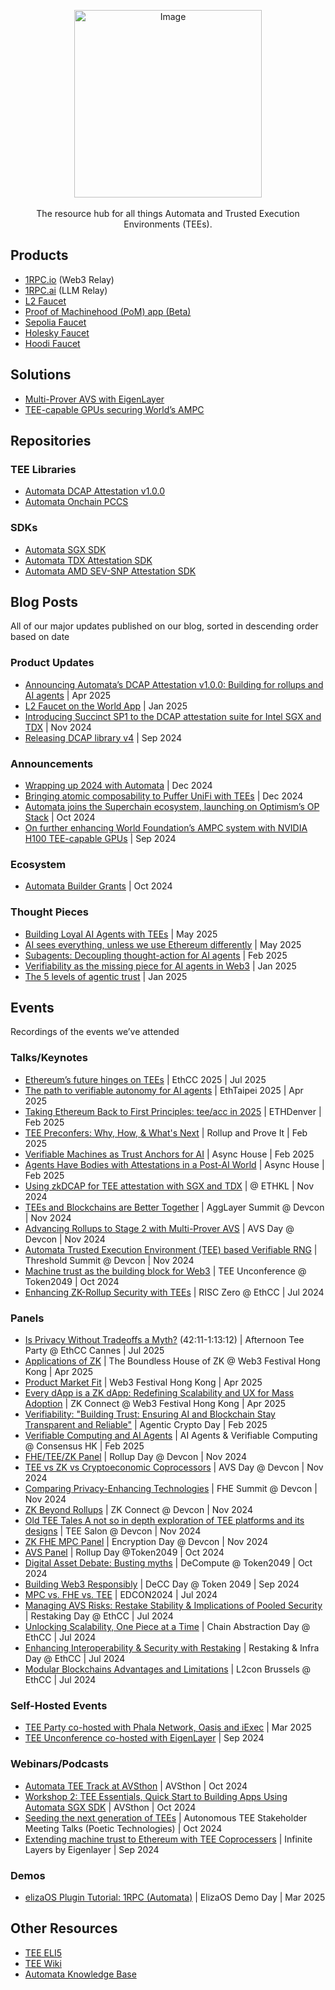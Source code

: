 <p align="center">
  <img src="https://github.com/user-attachments/assets/7d8e8213-66af-4cb3-a690-05e8e87a3337" alt="Image" width="300" />
  <br><br>
  The resource hub for all things Automata and Trusted Execution Environments (TEEs).
</p>

## Products

- [1RPC.io](https://www.1rpc.io/) (Web3 Relay)
- [1RPC.ai](http://1RPC.ai) (LLM Relay)
- [L2 Faucet](https://www.l2faucet.com/)
- [Proof of Machinehood (PoM) app (Beta)](https://pom.ata.network/)
- [Sepolia Faucet](https://www.sepoliafaucet.io/)
- [Holesky Faucet](https://www.holeskyfaucet.io/)
- [Hoodi Faucet](https://www.hoodifaucet.io/)

## Solutions

- [Multi-Prover AVS with EigenLayer](https://app.eigenlayer.xyz/avs/0xe5445838c475a2980e6a88054ff1514230b83aeb)
- [TEE-capable GPUs securing World’s AMPC](https://world.org/blog/engineering/introducing-ampc-another-leap-privacy-performance-world-id)

## Repositories

### TEE Libraries

- [Automata DCAP Attestation v1.0.0](https://github.com/automata-network/automata-dcap-attestation)
- [Automata Onchain PCCS](https://github.com/automata-network/automata-on-chain-pccs)

### SDKs

- [Automata SGX SDK](https://github.com/automata-network/automata-sgx-sdk)
- [Automata TDX Attestation SDK](https://github.com/automata-network/tdx-attestation-sdk)
- [Automata AMD SEV-SNP Attestation SDK](https://github.com/automata-network/amd-sev-snp-attestation-sdk)

## Blog Posts

All of our major updates published on our blog, sorted in descending order based on date

### Product Updates

- [Announcing Automata’s DCAP Attestation v1.0.0: Building for rollups and AI agents](https://blog.ata.network/automatas-dcap-attestation-v1-0-0-building-for-rollups-and-ai-agents-2508221be0b8) | Apr 2025
- [L2 Faucet on the World App](https://blog.ata.network/testnet-tokens-for-verified-humans-with-l2-faucet-on-the-world-app-a8ca57d82f95) | Jan 2025
- [Introducing Succinct SP1 to the DCAP attestation suite for Intel SGX and TDX](https://blog.ata.network/towards-a-common-tee-stack-71a7812a4bf9) | Nov 2024
- [Releasing DCAP library v4](https://blog.ata.network/releasing-dcap-library-v4-a-unified-interface-to-verify-tees-on-chain-2f27538babb4) | Sep 2024

### Announcements

- [Wrapping up 2024 with Automata](https://blog.ata.network/wrapping-up-2024-with-automata-2b909d7cdd7a) | Dec 2024
- [Bringing atomic composability to Puffer UniFi with TEEs](https://blog.ata.network/bringing-atomic-composability-to-puffer-unifi-with-tees-12cc7620f59e) | Dec 2024
- [Automata joins the Superchain ecosystem, launching on Optimism’s OP Stack](https://blog.ata.network/automata-joins-the-superchain-ecosystem-launching-on-optimisms-op-stack-da25840cc658) | Oct 2024
- [On further enhancing World Foundation’s AMPC system with NVIDIA H100 TEE-capable GPUs](https://blog.ata.network/on-further-enhancing-worldcoin-foundations-smpc-system-with-nvidia-h100-tee-capable-gpus-ee986400ddeb) | Sep 2024

### Ecosystem

- [Automata Builder Grants](https://blog.ata.network/automata-builder-grants-accelerating-tee-innovation-338528ca594a) | Oct 2024

### Thought Pieces

- [Building Loyal AI Agents with TEEs](https://x.com/1rpc_/status/1925950913505546311) | May 2025
- [AI sees everything, unless we use Ethereum differently](https://x.com/1rpc_/status/1920490451054047523) | May 2025
- [Subagents: Decoupling thought-action for AI agents](https://x.com/AutomataNetwork/status/1887176272608174392) | Feb 2025
- [Verifiability as the missing piece for AI agents in Web3](https://blog.ata.network/verifiability-as-the-missing-piece-for-ai-agents-in-web3-504839dca893) | Jan 2025
- [The 5 levels of agentic trust](https://x.com/AutomataNetwork/status/1882070776297525402) | Jan 2025

## Events

Recordings of the events we’ve attended

### Talks/Keynotes

- [Ethereum’s future hinges on TEEs](https://www.youtube.com/watch?v=5f58L1iPquI) | EthCC 2025 | Jul 2025
- [The path to verifiable autonomy for AI agents](https://www.youtube.com/watch?v=fP5Rd_nb3uQ) | EthTaipei 2025 | Apr 2025
- [Taking Ethereum Back to First Principles: tee/acc in 2025](https://www.youtube.com/watch?v=flABgpT6Bsw) | ETHDenver | Feb 2025
- [TEE Preconfers: Why, How, & What's Next](https://www.youtube.com/watch?v=qwhMD_wAwJc) | Rollup and Prove It | Feb 2025
- [Verifiable Machines as Trust Anchors for AI](https://www.youtube.com/watch?v=kNvCWH1Bx6I) | Async House | Feb 2025
- [Agents Have Bodies with Attestations in a Post-AI World](https://www.youtube.com/watch?v=lBD3z57dUOk) | Async House | Feb 2025
- [Using zkDCAP for TEE attestation with SGX and TDX](https://www.youtube.com/watch?v=EsQ3m6map_M) | @ ETHKL | Nov 2024
- [TEEs and Blockchains are Better Together](https://www.youtube.com/watch?v=p0jHW5zSE3s) | AggLayer Summit @ Devcon | Nov 2024
- [Advancing Rollups to Stage 2 with Multi-Prover AVS](https://youtu.be/j2flKQr6UI8?si=i2FLHYQBVO-wCLD0&t=2484) | AVS Day @ Devcon | Nov 2024
- [Automata Trusted Execution Environment (TEE) based Verifiable RNG](https://www.youtube.com/watch?v=jKnO27ILD8c&list=PLsg1px0GrGghiIRoLiPKufzwTsDQvOMUF&index=2) | Threshold Summit @ Devcon | Nov 2024
- [Machine trust as the building block for Web3](https://www.youtube.com/watch?v=xLUeZWeNCIo)  | TEE Unconference @ Token2049 | Oct 2024
- [Enhancing ZK-Rollup Security with TEEs](https://www.youtube.com/watch?v=O1S5DdcuuYQ) | RISC Zero @ EthCC | Jul 2024

### Panels

- [Is Privacy Without Tradeoffs a Myth?](https://x.com/i/broadcasts/1LyxBWaLNrYKN) (42:11-1:13:12) | Afternoon Tee Party @ EthCC Cannes | Jul 2025
- [Applications of ZK](https://www.youtube.com/watch?v=mhBDy20XILc&list=PLKquVQ64ui2Sa7ptDgUwfvg9GMt2r6kA3&index=7) | The Boundless House of ZK @ Web3 Festival Hong Kong | Apr 2025
- [Product Market Fit](https://www.youtube.com/watch?v=J5LWDFC6Mk4) | Web3 Festival Hong Kong | Apr 2025
- [Every dApp is a ZK dApp: Redefining Scalability and UX for Mass Adoption](https://www.youtube.com/watch?v=QRxnMdeQ8nM) | ZK Connect @ Web3 Festival Hong Kong | Apr 2025
- [Verifiability: "Building Trust: Ensuring AI and Blockchain Stay Transparent and Reliable"](https://www.youtube.com/watch?v=2Vdte3ytVJU) | Agentic Crypto Day | Feb 2025
- [Verifiable Computing and AI Agents](https://www.youtube.com/watch?v=q5-ksings98) | AI Agents & Verifiable Computing @ Consensus HK | Feb 2025
- [FHE/TEE/ZK Panel](https://www.youtube.com/watch?v=tHI7u2hK2d4) | Rollup Day @ Devcon | Nov 2024
- [TEE vs ZK vs Cryptoeconomic Coprocessors](https://youtu.be/oSM0KliU6vM?si=4i6fmxmAm3m4COFa&t=1505) | AVS Day @ Devcon | Nov 2024
- [Comparing Privacy-Enhancing Technologies](https://www.youtube.com/watch?v=n33NtDpIkU8&t=23s) | FHE Summit @ Devcon | Nov 2024
- [ZK Beyond Rollups](https://www.youtube.com/watch?v=qOUJfMG0C3E) | ZK Connect @ Devcon | Nov 2024
- [Old TEE Tales A not so in depth exploration of TEE platforms and its designs](https://www.youtube.com/watch?v=-uTmlsBg3oY&list=PLRHMe0bxkuekLrwd7LQZJHWrx2r6k3mGX&index=16) | TEE Salon @ Devcon | Nov 2024
- [ZK FHE MPC Panel](https://www.youtube.com/watch?v=zf3o88tg-08) | Encryption Day @ Devcon | Nov 2024
- [AVS Panel](https://www.youtube.com/watch?v=6cgi03lvi-0&t=20s) | Rollup Day @Token2049 | Oct 2024
- [Digital Asset Debate: Busting myths](https://www.youtube.com/watch?v=TscnP6L-pfM&list=PLUVZ-xc5r7-y763hNMLwjTn4-VEg6mrV_&index=8) | DeCompute @ Token2049 | Oct 2024
- [Building Web3 Responsibly](https://www.youtube.com/watch?v=v5AqhNRIzkY) | DeCC Day @ Token 2049 | Sep 2024
- [MPC vs. FHE vs. TEE](https://www.youtube.com/watch?v=LBipsEYVhmc) | EDCON2024 | Jul 2024
- [Managing AVS Risks: Restake Stability & Implications of Pooled Security](https://www.youtube.com/watch?v=pm6kKEnDj_4) | Restaking Day @ EthCC | Jul 2024
- [Unlocking Scalability, One Piece at a Time](https://www.youtube.com/watch?v=MpD8WaCmj7s) | Chain Abstraction Day @ EthCC | Jul 2024
- [Enhancing Interoperability & Security with Restaking](https://www.youtube.com/watch?v=MpD8WaCmj7s) | Restaking & Infra Day @ EthCC | Jul 2024
- [Modular Blockchains Advantages and Limitations](https://www.youtube.com/watch?v=J6zsaJ2NQgc) | L2con Brussels @ EthCC | Jul 2024

### Self-Hosted Events

- [TEE Party co-hosted with Phala Network, Oasis and iExec](https://x.com/i/broadcasts/1MYGNwRBQoOJw) | Mar 2025
- [TEE Unconference co-hosted with EigenLayer](https://www.youtube.com/playlist?list=PLf5rohc5VTlODdO3tpq8lBg7p3ky-mvdK) | Sep 2024

### Webinars/Podcasts

- [Automata TEE Track at AVSthon](https://www.youtube.com/watch?v=H3Lhvid2LR0) | AVSthon | Oct 2024
- [Workshop 2: TEE Essentials, Quick Start to Building Apps Using Automata SGX SDK](https://www.youtube.com/watch?v=NBE1Iw_wHcs) | AVSthon | Oct 2024
- [Seeding the next generation of TEEs](https://www.youtube.com/watch?v=Do0uFBxJDiY) | Autonomous TEE Stakeholder Meeting Talks (Poetic Technologies) | Oct 2024
- [Extending machine trust to Ethereum with TEE Coprocessers](https://www.youtube.com/watch?v=A9DPrJZJQus) | Infinite Layers by Eigenlayer | Sep 2024

### Demos

- [elizaOS Plugin Tutorial: 1RPC (Automata)](https://www.youtube.com/watch?v=4eqAeRyAeXc) | ElizaOS Demo Day | Mar 2025

## Other Resources
- [TEE ELI5](https://eli5.ata.network/)
- [TEE Wiki](https://tee.fyi/)
- [Automata Knowledge Base](https://learn.ata.network/)
